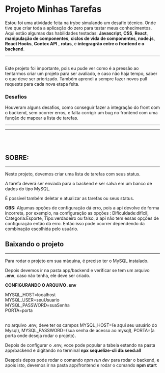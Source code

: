 
# Projeto Minhas Tarefas

 Estou foi uma atividade feita na trybe simulando um desafio técnico. Onde tive que criar toda a aplicação do zero para testar meus conhecimentos. Aqui estão algumas das habilidades testadas: **Javascript**, **CSS**, **React**, **manipulação de componentes**, **ciclos de vida de componentes**, **node.js**, **React Hooks**, **Contex API** , **rotas**, e **integragrão entre o frontend e o backend**. 

---
<br>
Este projeto foi importante, pois eu pude ver como é a pressão ao tentarmos criar um projeto para ser avaliado, e caso não haja tempo, saber o que deve ser priorizado. Também aprendi a sempre fazer novos pull requests para cada nova etapa feita.

<br>

### Desafios

Houveram alguns desafios, como conseguir fazer a integração do front com o backend, sem ocorrer erros, e falta corrigir um bug no frontend com uma função de mapear a lista de tarefas.




---
---
<br>
<br>

## **SOBRE:**
---
 Neste projeto, devemos criar uma lista de tarefas com seus status. </br>

 A tarefa deverá ser enviada para o backend e ser salva em um banco de dados do tipo MySQL. </br>

 É possível também deletar e atualizar as tarefas ou seus status.

**OBS:** Algumas opções de configuração dá erro, pois a api devolve de forma incorreta, por exemplo, na configuração as opções : Dificuldade:difícil, Categoria:Esporte, Tipo:verdadeiro ou falso, a api não tem essas opções de configuração então dá erro.
Então isso pode ocorrer dependendo da combinação escolhida pelo usuário.
 




## Baixando o projeto
---

 Para rodar o projeto em sua máquina, é preciso ter o MySQL instalado. </br>

 Depois devemos ir na pasta app/backend e verificar se tem um arquivo **.env**, caso não tenha, ele deve ser criado. </br>

 **CONFIGURANDO O ARQUIVO .env**
</br>

MYSQL_HOST=localhost </br>
MYSQL_USER=seuUsuario</br>
MYSQL_PASSWORD=suaSenha</br>
PORTA=porta</br>
</br>

no arquivo .env, deve ter os campos MYSQL_HOST=(e aqui seu usuário do Mysql), MYSQL_PASSWORD=(sua senha de acesso ao mysql), PORTA=(a porta onde deseja rodar o projeto).
</br>

Depois de configurar o .env, voce pode popular a tabela estando na pasta app/backend e digitando no terminal **npx sequelize-cli db:seed:all** </br>

Despois depos pode rodar o comando *npm run dev* para rodar o backend, e apois isto, devemos ir na pasta app/frontend e rodar o comando **npm start**








